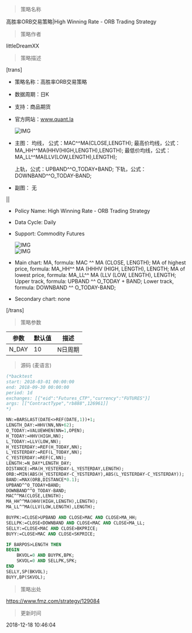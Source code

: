 
> 策略名称

高胜率ORB交易策略|High Winning Rate - ORB Trading Strategy

> 策略作者

littleDreamXX

> 策略描述

[trans]
- 策略名称：高胜率ORB交易策略
- 数据周期：日K
- 支持：商品期货
- 官方网站：www.quant.la

   ![IMG](https://www.fmz.com/upload/asset/860ae7cefa35c714a7f3c028ad77e656.png) 

- 主图：
  均线，           公式：MAC^^MA(CLOSE,LENGTH);
  最高价均线，公式：MA_HH^^MA(HHV(HIGH,LENGTH),LENGTH);
  最低价均线，公式：MA_LL^^MA(LLV(LOW,LENGTH),LENGTH);
  
  上轨，公式：UPBAND^^O_TODAY+BAND;
  下轨，公式：DOWNBAND^^O_TODAY-BAND;

- 副图：
   无

||

- Policy Name: High Winning Rate - ORB Trading Strategy
- Data Cycle: Daily
- Support: Commodity Futures

  ![IMG](https://www.fmz.com/upload/asset/5af37a668117bf82ffd3270e6792752f.png)  
  ![IMG](https://www.fmz.com/upload/asset/bdafbb088fd859227800705a1c16edca.png) 

- Main chart:
  MA, formula: MAC ^^ MA (CLOSE, LENGTH);
  MA of highest price, formula: MA_HH^^ MA (HHHV (HIGH, LENGTH), LENGTH;
  MA of lowest price, formula: MA_LL^^ MA (LLV (LOW, LENGTH), LENGTH;
  Upper track, formula: UPBAND ^^ O_TODAY + BAND;
  Lower track, formula: DOWNBAND ^^ O_TODAY-BAND;

- Secondary chart:
  none

[/trans]

> 策略参数



|参数|默认值|描述|
|----|----|----|
|N_DAY|10|N日周期|N day cycle|


> 源码 (麦语言)

``` pascal
(*backtest
start: 2018-03-01 00:00:00
end: 2018-09-30 00:00:00
period: 1d
exchanges: [{"eid":"Futures_CTP","currency":"FUTURES"}]
args: [["ContractType","rb888",126961]]
*)

NN:=BARSLAST(DATE<>REF(DATE,1))+1;
LENGTH_DAY:=HHV(NN,NN+62);
O_TODAY:=VALUEWHEN(NN=1,OPEN);
H_TODAY:=HHV(HIGH,NN);
L_TODAY:=LLV(LOW,NN);
H_YESTERDAY:=REF(H_TODAY,NN);
L_YESTERDAY:=REF(L_TODAY,NN);
C_YESTERDAY:=REF(C,NN);
LENGTH:=N_DAY*LENGTH_DAY;
DISTANCE:=MA(H_YESTERDAY-L_YESTERDAY,LENGTH);
ORB:=MIN(ABS(H_YESTERDAY-C_YESTERDAY),ABS(L_YESTERDAY-C_YESTERDAY));
BAND:=MAX(ORB,DISTANCE*0.1);
UPBAND^^O_TODAY+BAND;
DOWNBAND^^O_TODAY-BAND;
MAC^^MA(CLOSE,LENGTH);
MA_HH^^MA(HHV(HIGH,LENGTH),LENGTH);
MA_LL^^MA(LLV(LOW,LENGTH),LENGTH);

BUYPK:=CLOSE>UPBAND AND CLOSE>MAC AND CLOSE>MA_HH;
SELLPK:=CLOSE<DOWNBAND AND CLOSE<MAC AND CLOSE<MA_LL;
SELLY:=CLOSE<MAC AND CLOSE>BKPRICE;
BUYY:=CLOSE>MAC AND CLOSE<SKPRICE;

IF BARPOS>LENGTH THEN
BEGIN 
	BKVOL=0 AND BUYPK,BPK;
	SKVOL=0 AND SELLPK,SPK;
END
SELLY,SP(BKVOL);
BUYY,BP(SKVOL);

```

> 策略出处

https://www.fmz.com/strategy/129084

> 更新时间

2018-12-18 10:46:04
